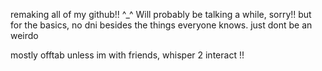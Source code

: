 remaking  all of my github!! ^_^ Will probably be talking a while, sorry!!
but for the basics, no dni besides the things everyone knows. just dont be
an weirdo 

mostly offtab unless im with friends, whisper 2 interact !!
